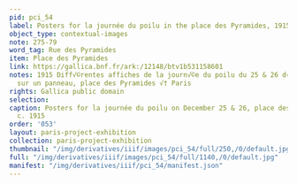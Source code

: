 ```yaml
---
pid: pci_54
label: Posters for la journée du poilu in the place des Pyramides, 1915
object_type: contextual-images
note: 275-79
word_tag: Rue des Pyramides
item: Place des Pyramides
link: https://gallica.bnf.fr/ark:/12148/btv1b531158601
notes: 1915 Diff√©rentes affiches de la journ√©e du poilu du 25 & 26 d√©cembre 1915
  sur un panneau, place des Pyramides √† Paris
rights: Gallica public domain
selection: 
caption: Posters for la journée du poilu on December 25 & 26, place des Pyramides,
  c. 1915
order: '053'
layout: paris-project-exhibition
collection: paris-project-exhibition
thumbnail: "/img/derivatives/iiif/images/pci_54/full/250,/0/default.jpg"
full: "/img/derivatives/iiif/images/pci_54/full/1140,/0/default.jpg"
manifest: "/img/derivatives/iiif/pci_54/manifest.json"
---
```


